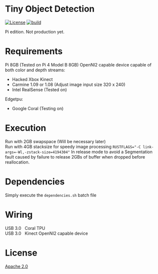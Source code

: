 # Tiny Object Detection
[![License](https://img.shields.io/badge/License-Apache_2.0-blue.svg)](https://opensource.org/licenses/Apache-2.0)
[![build](https://github.com/ultraviolet8567/tiny-object-detection/actions/workflows/rust.yml/badge.svg)](https://github.com/ultraviolet8567/tiny-object-detection/actions/workflows/rust.yml)

Pi edition. Not production yet.

# Requirements
Pi 8GB (Tested on Pi 4 Model B 8GB)
OpenNI2 capable device capable of both color and depth streams:
 + Hacked Xbox Kinect
 + Carmine 1.09 or 1.08 (Adjust image input size 320 x 240)
 + Intel RealSense (Tested on)

Edgetpu:
 + Google Coral (Testing on)

# Execution
Run with 2GB swapspace (Will be necessary later) </br>
Run with 4GB stacksize for speedy image processing
```RUSTFLAGS="-C link-args=-Wl,-zstack-size=4194304"```
In release mode to avoid a Segmentation fault caused by 
failure to release 2GBs of buffer when dropped before 
reallocation.

# Dependencies
Simply execute the `dependencies.sh` batch file

# Wiring
USB 3.0 &nbsp; Coral TPU <br/>
USB 3.0 &nbsp; Kinect OpenNI2 capable device

# License
[Apache 2.0](LICENSE.md)
